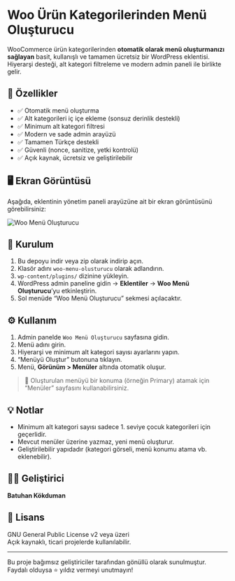 # Woo Ürün Kategorilerinden Menü Oluşturucu

WooCommerce ürün kategorilerinden **otomatik olarak menü oluşturmanızı sağlayan** basit, kullanışlı ve tamamen ücretsiz bir WordPress eklentisi.  
Hiyerarşi desteği, alt kategori filtreleme ve modern admin paneli ile birlikte gelir.

## 🎯 Özellikler

- ✅ Otomatik menü oluşturma
- ✅ Alt kategorileri iç içe ekleme (sonsuz derinlik destekli)
- ✅ Minimum alt kategori filtresi
- ✅ Modern ve sade admin arayüzü
- ✅ Tamamen Türkçe destekli
- ✅ Güvenli (nonce, sanitize, yetki kontrolü)
- ✅ Açık kaynak, ücretsiz ve geliştirilebilir

## 🖥️ Ekran Görüntüsü
Aşağıda, eklentinin yönetim paneli arayüzüne ait bir ekran görüntüsünü görebilirsiniz:

![Woo Menü Oluşturucu](https://github.com/batuhankokduman/woo-menu-olusturucu/blob/main/assets/kategorileri_otomatik_olu%C5%9Ftur.png?raw=true)

## 🔧 Kurulum

1. Bu depoyu indir veya zip olarak indirip açın.
2. Klasör adını `woo-menu-olusturucu` olarak adlandırın.
3. `wp-content/plugins/` dizinine yükleyin.
4. WordPress admin paneline gidin → **Eklentiler** → **Woo Menü Oluşturucu**’yu etkinleştirin.
5. Sol menüde “Woo Menü Oluşturucu” sekmesi açılacaktır.

## ⚙️ Kullanım

1. Admin panelde `Woo Menü Oluşturucu` sayfasına gidin.
2. Menü adını girin.
3. Hiyerarşi ve minimum alt kategori sayısı ayarlarını yapın.
4. “Menüyü Oluştur” butonuna tıklayın.
5. Menü, **Görünüm > Menüler** altında otomatik oluşur.

> 📝 Oluşturulan menüyü bir konuma (örneğin Primary) atamak için “Menüler” sayfasını kullanabilirsiniz.

## 💡 Notlar

- Minimum alt kategori sayısı sadece 1. seviye çocuk kategorileri için geçerlidir.
- Mevcut menüler üzerine yazmaz, yeni menü oluşturur.
- Geliştirilebilir yapıdadır (kategori görseli, menü konumu atama vb. eklenebilir).

## 👨‍💻 Geliştirici

**Batuhan Kökduman**  


## 🧾 Lisans

GNU General Public License v2 veya üzeri  
Açık kaynaklı, ticari projelerde kullanılabilir.

---

Bu proje bağımsız geliştiriciler tarafından gönüllü olarak sunulmuştur. Faydalı olduysa ⭐ yıldız vermeyi unutmayın!
